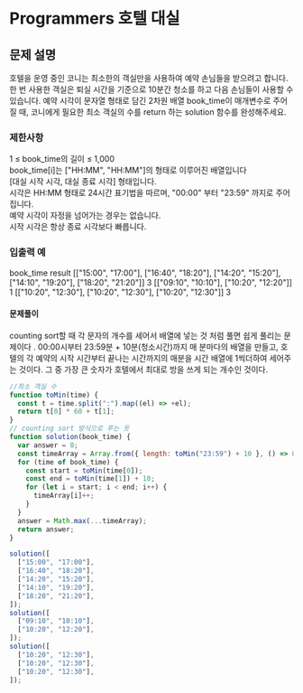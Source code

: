 # Programmers 호텔 대실

## 문제 설명

호텔을 운영 중인 코니는 최소한의 객실만을 사용하여 예약 손님들을 받으려고 합니다. 한 번 사용한 객실은 퇴실 시간을 기준으로 10분간 청소를 하고 다음 손님들이 사용할 수 있습니다.
예약 시각이 문자열 형태로 담긴 2차원 배열 book_time이 매개변수로 주어질 때, 코니에게 필요한 최소 객실의 수를 return 하는 solution 함수를 완성해주세요.

### 제한사항

1 ≤ book_time의 길이 ≤ 1,000  
book_time[i]는 ["HH:MM", "HH:MM"]의 형태로 이루어진 배열입니다  
[대실 시작 시각, 대실 종료 시각] 형태입니다.  
시각은 HH:MM 형태로 24시간 표기법을 따르며, "00:00" 부터 "23:59" 까지로 주어집니다.  
예약 시각이 자정을 넘어가는 경우는 없습니다.  
시작 시각은 항상 종료 시각보다 빠릅니다.

### 입출력 예

book_time result
[["15:00", "17:00"], ["16:40", "18:20"], ["14:20", "15:20"], ["14:10", "19:20"], ["18:20", "21:20"]]
3
[["09:10", "10:10"], ["10:20", "12:20"]]
1
[["10:20", "12:30"], ["10:20", "12:30"], ["10:20", "12:30"]]
3

#### 문제풀이

counting sort할 때 각 문자의 개수를 세어서 배열에 넣는 것 처럼 풀면 쉽게 풀리는 문제이다 .
00:00시부터 23:59분 + 10분(청소시간)까지 매 분마다의 배열을 만들고, 호텔의 각 예약의 시작 시간부터 끝나는 시간까지의 매분을 시간 배열에 1씩더하여 세어주는 것이다. 그 중 가장 큰 숫자가 호텔에서 최대로 방을 쓰게 되는 개수인 것이다.

```js
//최소 객실 수
function toMin(time) {
  const t = time.split(":").map((el) => +el);
  return t[0] * 60 + t[1];
}
// counting sort 방식으로 푸는 듯
function solution(book_time) {
  var answer = 0;
  const timeArray = Array.from({ length: toMin("23:59") + 10 }, () => 0);
  for (time of book_time) {
    const start = toMin(time[0]);
    const end = toMin(time[1]) + 10;
    for (let i = start; i < end; i++) {
      timeArray[i]++;
    }
  }
  answer = Math.max(...timeArray);
  return answer;
}

solution([
  ["15:00", "17:00"],
  ["16:40", "18:20"],
  ["14:20", "15:20"],
  ["14:10", "19:20"],
  ["18:20", "21:20"],
]);
solution([
  ["09:10", "10:10"],
  ["10:20", "12:20"],
]);
solution([
  ["10:20", "12:30"],
  ["10:20", "12:30"],
  ["10:20", "12:30"],
]);
```
